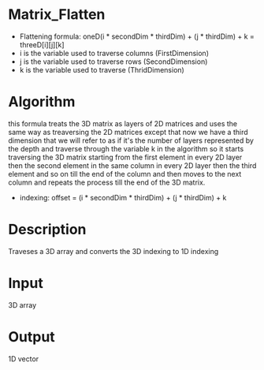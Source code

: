 # Matrix_Flatten
 
* Flattening formula: oneD(i * secondDim * thirdDim) + (j * thirdDim) + k = threeD[i][j][k]
* i is the variable used to traverse columns (FirstDimension)
* j is the variable used to traverse rows (SecondDimension)
* k is the variable used to traverse (ThridDimension)

# Algorithm
this formula treats the 3D matrix as layers of 2D matrices and uses the same way as treaversing the 2D matrices 
except that now we have a third dimension that we will refer to as if it's the number of layers represented by the depth
and traverse through the variable k in the algorithm so it starts traversing the 3D matrix starting from the first element 
in every 2D layer then the second element in the same column in every 2D layer then the third element and so on till the end of 
the column and then moves to the next column and repeats the process till the end of the 3D matrix.

* indexing: offset = (i * secondDim * thirdDim) + (j * thirdDim) + k

 # Description
 Traveses a 3D array and converts the 3D indexing to 1D indexing
 
 # Input
 3D array
 
 # Output
 1D vector